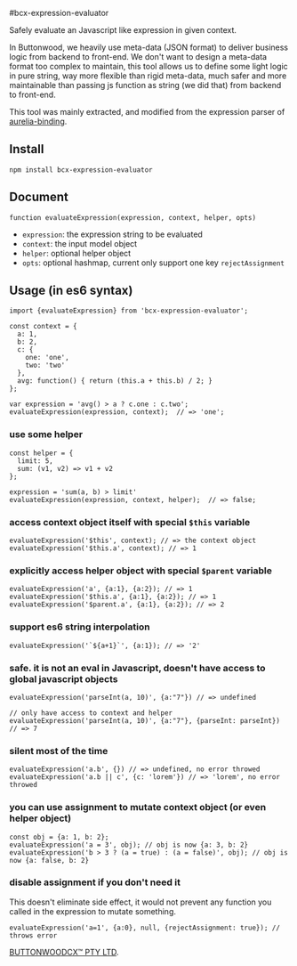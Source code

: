 #bcx-expression-evaluator

Safely evaluate an Javascript like expression in given context.

In Buttonwood, we heavily use meta-data (JSON format) to deliver business logic from backend to front-end. We don't want to design a meta-data format too complex to maintain, this tool allows us to define some light logic in pure string, way more flexible than rigid meta-data, much safer and more maintainable than passing js function as string (we did that) from backend to front-end.

This tool was mainly extracted, and modified from the expression parser of [aurelia-binding](https://github.com/aurelia/binding).

## Install

    npm install bcx-expression-evaluator

## Document

`function evaluateExpression(expression, context, helper, opts)`

  * `expression`: the expression string to be evaluated
  * `context`: the input model object
  * `helper`: optional helper object
  * `opts`: optional hashmap, current only support one key `rejectAssignment`

## Usage (in es6 syntax)

    import {evaluateExpression} from 'bcx-expression-evaluator';

    const context = {
      a: 1,
      b: 2,
      c: {
        one: 'one',
        two: 'two'
      },
      avg: function() { return (this.a + this.b) / 2; }
    };

    var expression = 'avg() > a ? c.one : c.two';
    evaluateExpression(expression, context);  // => 'one';


### use some helper

    const helper = {
      limit: 5,
      sum: (v1, v2) => v1 + v2
    };

    expression = 'sum(a, b) > limit'
    evaluateExpression(expression, context, helper);  // => false;

### access context object itself with special `$this` variable

    evaluateExpression('$this', context); // => the context object
    evaluateExpression('$this.a', context); // => 1

### explicitly access helper object with special `$parent` variable

    evaluateExpression('a', {a:1}, {a:2}); // => 1
    evaluateExpression('$this.a', {a:1}, {a:2}); // => 1
    evaluateExpression('$parent.a', {a:1}, {a:2}); // => 2

### support es6 string interpolation

    evaluateExpression('`${a+1}`', {a:1}); // => '2'

### safe. it is not an eval in Javascript, doesn't have access to global javascript objects

    evaluateExpression('parseInt(a, 10)', {a:"7"}) // => undefined

    // only have access to context and helper
    evaluateExpression('parseInt(a, 10)', {a:"7"}, {parseInt: parseInt}) // => 7

### silent most of the time

    evaluateExpression('a.b', {}) // => undefined, no error throwed
    evaluateExpression('a.b || c', {c: 'lorem'}) // => 'lorem', no error throwed

### you can use assignment to mutate context object (or even helper object)

    const obj = {a: 1, b: 2};
    evaluateExpression('a = 3', obj); // obj is now {a: 3, b: 2}
    evaluateExpression('b > 3 ? (a = true) : (a = false)', obj); // obj is now {a: false, b: 2}

### disable assignment if you don't need it
This doesn't eliminate side effect, it would not prevent any function you called in the expression to mutate something.

    evaluateExpression('a=1', {a:0}, null, {rejectAssignment: true}); // throws error

[BUTTONWOODCX™ PTY LTD](http://www.buttonwood.com.au).
